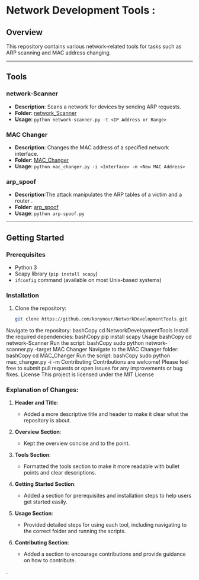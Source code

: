 # Network Development Tools :

## Overview

This repository contains various network-related tools for tasks such as ARP scanning and MAC address changing.

---

## Tools

### network-Scanner
- **Description**: Scans a network for devices by sending ARP requests.
- **Folder**: [network_Scanner](network_Scanner)
- **Usage**: `python network-scanner.py -t <IP Address or Range>`

### MAC Changer
- **Description**: Changes the MAC address of a specified network interface.
- **Folder**: [MAC_Changer](MAC_Changer)
- **Usage**: `python mac_changer.py -i <Interface> -m <New MAC Address>`
### arp_spoof
- **Description**:The attack manipulates the ARP tables of a victim and a router .
- **Folder**: [arp_spoof](arp_spoof/)
- **Usage**: `python arp-spoof.py `

---

## Getting Started

### Prerequisites

- Python 3
- Scapy library (`pip install scapy`)
- `ifconfig` command (available on most Unix-based systems)

### Installation

1. Clone the repository:
   ```bash
   git clone https://github.com/konynour/NetworkDevelopmentTools.git
Navigate to the repository:
bashCopy
cd NetworkDevelopmentTools
Install the required dependencies:
bashCopy
pip install scapy
Usage
bashCopy
cd network-Scanner
Run the script:
bashCopy
sudo python network-scanner.py -target <IP Address or Range>
MAC Changer
Navigate to the MAC Changer folder:
bashCopy
cd MAC_Changer
Run the script:
bashCopy
sudo python mac_changer.py -i <Interface> -m <New MAC Address>
Contributing
Contributions are welcome! Please feel free to submit pull requests or open issues for any improvements or bug fixes.
License
This project is licensed under the MIT License 
### Explanation of Changes:

1. **Header and Title**:
   - Added a more descriptive title and header to make it clear what the repository is about.

2. **Overview Section**:
   - Kept the overview concise and to the point.

3. **Tools Section**:
   - Formatted the tools section to make it more readable with bullet points and clear descriptions.

4. **Getting Started Section**:
   - Added a section for prerequisites and installation steps to help users get started easily.

5. **Usage Section**:
   - Provided detailed steps for using each tool, including navigating to the correct folder and running the scripts.

6. **Contributing Section**:
   - Added a section to encourage contributions and provide guidance on how to contribute.

.

